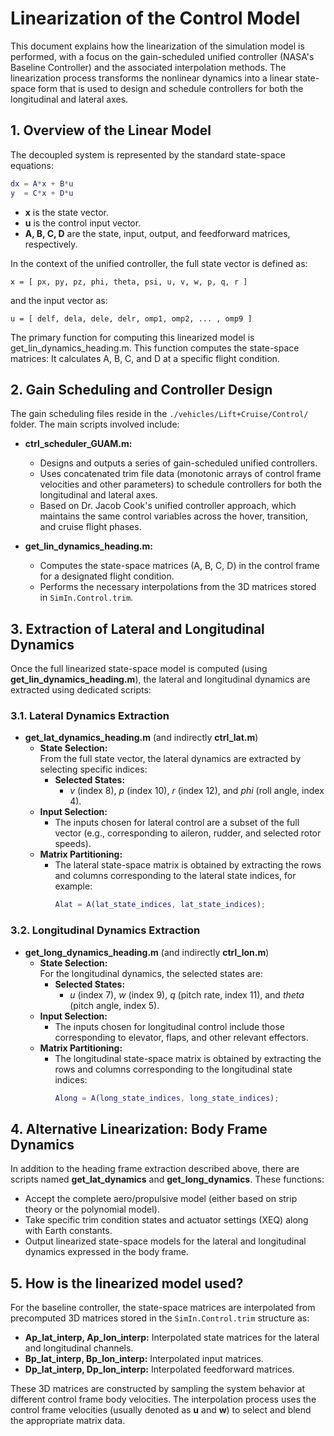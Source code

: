 # Linearization of the Control Model

This document explains how the linearization of the simulation model is performed, with a focus on the gain-scheduled unified controller (NASA's Baseline Controller) and the associated interpolation methods. The linearization process transforms the nonlinear dynamics into a linear state-space form that is used to design and schedule controllers for both the longitudinal and lateral axes.

## 1. Overview of the Linear Model

The decoupled system is represented by the standard state-space equations:

```matlab
dx = A*x + B*u
y  = C*x + D*u
```

- **x** is the state vector.
- **u** is the control input vector.
- **A, B, C, D** are the state, input, output, and feedforward matrices, respectively.

In the context of the unified controller, the full state vector is defined as:

```
x = [ px, py, pz, phi, theta, psi, u, v, w, p, q, r ]
```

and the input vector as:

```
u = [ delf, dela, dele, delr, omp1, omp2, ... , omp9 ]
```

The primary function for computing this linearized model is get_lin_dynamics_heading.m. This function computes the state-space matrices: It calculates A, B, C, and D at a specific flight condition.

## 2. Gain Scheduling and Controller Design

The gain scheduling files reside in the `./vehicles/Lift+Cruise/Control/` folder. The main scripts involved include:

- **ctrl_scheduler_GUAM.m:**  
  - Designs and outputs a series of gain-scheduled unified controllers.
  - Uses concatenated trim file data (monotonic arrays of control frame velocities and other parameters) to schedule controllers for both the longitudinal and lateral axes.
  - Based on Dr. Jacob Cook's unified controller approach, which maintains the same control variables across the hover, transition, and cruise flight phases.

- **get_lin_dynamics_heading.m:**  
  - Computes the state-space matrices (A, B, C, D) in the control frame for a designated flight condition.
  - Performs the necessary interpolations from the 3D matrices stored in `SimIn.Control.trim`.

## 3. Extraction of Lateral and Longitudinal Dynamics

Once the full linearized state-space model is computed (using **get_lin_dynamics_heading.m**), the lateral and longitudinal dynamics are extracted using dedicated scripts:

### 3.1. Lateral Dynamics Extraction

- **get_lat_dynamics_heading.m** (and indirectly **ctrl_lat.m**)  
  - **State Selection:**  
    From the full state vector, the lateral dynamics are extracted by selecting specific indices:
    - **Selected States:**  
      - *v* (index 8), *p* (index 10), *r* (index 12), and *phi* (roll angle, index 4).
  - **Input Selection:**  
    - The inputs chosen for lateral control are a subset of the full vector (e.g., corresponding to aileron, rudder, and selected rotor speeds).
  - **Matrix Partitioning:**  
    - The lateral state-space matrix is obtained by extracting the rows and columns corresponding to the lateral state indices, for example:
      ```matlab
      Alat = A(lat_state_indices, lat_state_indices);
      ```

### 3.2. Longitudinal Dynamics Extraction

- **get_long_dynamics_heading.m** (and indirectly **ctrl_lon.m**)  
  - **State Selection:**  
    For the longitudinal dynamics, the selected states are:
    - **Selected States:**  
      - *u* (index 7), *w* (index 9), *q* (pitch rate, index 11), and *theta* (pitch angle, index 5).
  - **Input Selection:**  
    - The inputs chosen for longitudinal control include those corresponding to elevator, flaps, and other relevant effectors.
  - **Matrix Partitioning:**  
    - The longitudinal state-space matrix is obtained by extracting the rows and columns corresponding to the longitudinal state indices:
      ```matlab
      Along = A(long_state_indices, long_state_indices);
      ```

## 4. Alternative Linearization: Body Frame Dynamics

In addition to the heading frame extraction described above, there are scripts named **get_lat_dynamics** and **get_long_dynamics**. These functions:

- Accept the complete aero/propulsive model (either based on strip theory or the polynomial model).
- Take specific trim condition states and actuator settings (XEQ) along with Earth constants.
- Output linearized state-space models for the lateral and longitudinal dynamics expressed in the body frame.

## 5. How is the linearized model used?

For the baseline controller, the state-space matrices are interpolated from precomputed 3D matrices stored in the `SimIn.Control.trim` structure as:

- **Ap_lat_interp, Ap_lon_interp:** Interpolated state matrices for the lateral and longitudinal channels.
- **Bp_lat_interp, Bp_lon_interp:** Interpolated input matrices.
- **Dp_lat_interp, Dp_lon_interp:** Interpolated feedforward matrices.

These 3D matrices are constructed by sampling the system behavior at different control frame body velocities. The interpolation process uses the control frame velocities (usually denoted as **u** and **w**) to select and blend the appropriate matrix data.

